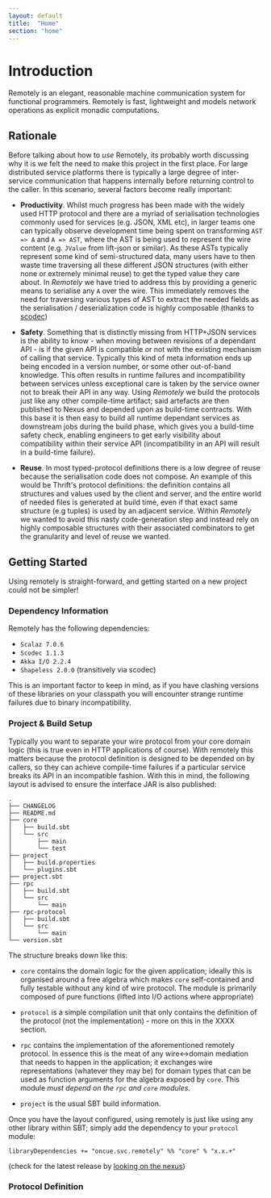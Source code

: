 ```yaml
---
layout: default
title:  "Home"
section: "home"
---
```


# Introduction

Remotely is an elegant, reasonable machine communication system for functional programmers. Remotely is fast, lightweight and models network operations as explicit monadic computations.

## Rationale

Before talking about how to *use* Remotely, its probably worth discussing why it is we felt the need to make this project in the first place. For large distributed service platforms there is typically a large degree of inter-service communication that happens internally before returning control to the caller. In this scenario, several factors become really important: 

* **Productivity**. Whilst much progress has been made with the widely used HTTP protocol and there are a myriad of serialisation technologies commonly used for services (e.g. JSON, XML etc), in larger teams one can typically observe development time being spent on transforming `AST => A` and `A => AST`, where the AST is being used to represent the wire content (e.g. `JValue` from lift-json or similar). As these ASTs typically represent some kind of semi-structured data, many users have to then waste time traversing all these different JSON structures (with either none or extremely minimal reuse) to get the typed value they care about. In *Remotely* we have tried to address this by providing a generic means to serialise any `A` over the wire. This immediately removes the need for traversing various types of AST to extract the needed fields as the serialisation / deserialization code is highly composable (thanks to [scodec](https://github.com/scodec/scodec))

* **Safety**. Something that is distinctly missing from HTTP+JSON services is the ability to know - when moving between revisions of a dependant API - is if the given API is compatible or not with the existing mechanism of calling that service. Typically this kind of meta information ends up being encoded in a version number, or some other out-of-band knowledge. This often results in runtime failures and incompatibility between services unless exceptional care is taken by the service owner not to break their API in any way. Using *Remotely* we build the protocols just like any other compile-time artifact; said artefacts are then published to Nexus and depended upon as build-time contracts. With this base it is then easy to build all runtime dependant services as downstream jobs during the build phase, which gives you a build-time safety check, enabling engineers to get early visibility about compatibility within their service API (incompatibility in an API will result in a build-time failure).

* **Reuse**. In most typed-protocol definitions there is a low degree of reuse because the serialisation code does not compose. An example of this would be Thrift's protocol definitions: the definition contains all structures and values used by the client and server, and the entire world of needed files is generated at build time, even if that exact same structure (e.g tuples) is used by an adjacent service. Within *Remotely* we wanted to avoid this nasty code-generation step and instead rely on highly composable structures with their associated combinators to get the granularity and level of reuse we wanted.

## Getting Started

Using remotely is straight-forward, and getting started on a new project could not be simpler!

### Dependency Information

Remotely has the following dependencies:

* `Scalaz 7.0.6`
* `Scodec 1.1.3`
* `Akka I/O 2.2.4`
* `Shapeless 2.0.0` (transitively via scodec)

This is an important factor to keep in mind, as if you have clashing versions of these libraries on your classpath you will encounter strange runtime failures due to binary incompatibility.

### Project & Build Setup

Typically you want to separate your wire protocol from your core domain logic (this is true even in HTTP applications of course). With remotely this matters because the protocol definition is designed to be depended on by callers, so they can achieve compile-time failures if a particular service breaks its API in an incompatible fashion. With this in mind, the following layout is advised to ensure the interface JAR is also published:

```
.
├── CHANGELOG
├── README.md
├── core
│   ├── build.sbt
│   └── src
│       ├── main
│       └── test
├── project
│   ├── build.properties
│   └── plugins.sbt
├── project.sbt
├── rpc
│   ├── build.sbt
│   └── src
│       └── main
├── rpc-protocol
│   ├── build.sbt
│   └── src
│       └── main
└── version.sbt
```

The structure breaks down like this:

* `core` contains the domain logic for the given application; ideally this is organised around a free algebra which makes `core` self-contained and fully testable without any kind of wire protocol. The module is primarily composed of pure functions (lifted into I/O actions where appropriate)

* `protocol` is a simple compilation unit that only contains the definition of the protocol (not the implementation) - more on this in the XXXX section.

* `rpc` contains the implementation of the aforementioned remotely protocol. In essence this is the meat of any wire<->domain mediation that needs to happen in the application; it exchanges wire representations (whatever they may be) for domain types that can be used as function arguments for the algebra exposed by `core`. This module *must depend on the `rpc` and `core` modules*.

* `project` is the usual SBT build information.

Once you have the layout configured, using remotely is just like using any other library within SBT; simply add the dependency to your `protocol` module:

```
libraryDependencies += "oncue.svc.remotely" %% "core" % "x.x.+"
```
(check for the latest release by [looking on the nexus](http://nexus.svc.oncue.com/nexus/content/repositories/releases/oncue/svc/remotely/core_2.10/))

### Protocol Definition




